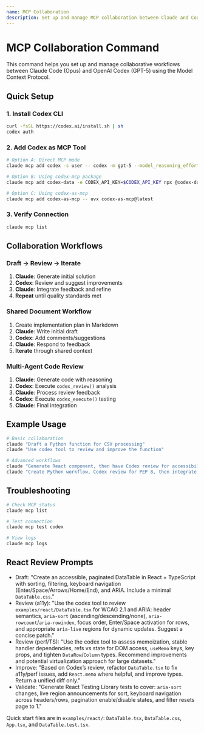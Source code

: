 ```yaml
---
name: MCP Collaboration
description: Set up and manage MCP collaboration between Claude and Codex
---
```


# MCP Collaboration Command

This command helps you set up and manage collaborative workflows between Claude Code (Opus) and OpenAI Codex (GPT-5) using the Model Context Protocol.

## Quick Setup

### 1. Install Codex CLI
```bash
curl -fsSL https://codex.ai/install.sh | sh
codex auth
```

### 2. Add Codex as MCP Tool
```bash
# Option A: Direct MCP mode
claude mcp add codex -s user -- codex -m gpt-5 --model_reasoning_effort=high mcp

# Option B: Using codex-mcp package
claude mcp add codex-data -e CODEX_API_KEY=$CODEX_API_KEY npx @codex-data/codex-mcp claude

# Option C: Using codex-as-mcp
claude mcp add codex-as-mcp -- uvx codex-as-mcp@latest
```

### 3. Verify Connection
```bash
claude mcp list
```

## Collaboration Workflows

### Draft → Review → Iterate
1. **Claude**: Generate initial solution
2. **Codex**: Review and suggest improvements  
3. **Claude**: Integrate feedback and refine
4. **Repeat** until quality standards met

### Shared Document Workflow
1. Create implementation plan in Markdown
2. **Claude**: Write initial draft
3. **Codex**: Add comments/suggestions
4. **Claude**: Respond to feedback
5. **Iterate** through shared context

### Multi-Agent Code Review
1. **Claude**: Generate code with reasoning
2. **Codex**: Execute `codex_review()` analysis
3. **Claude**: Process review feedback
4. **Codex**: Execute `codex_execute()` testing
5. **Claude**: Final integration

## Example Usage

```bash
# Basic collaboration
claude "Draft a Python function for CSV processing"
claude "Use codex tool to review and improve the function"

# Advanced workflows
claude "Generate React component, then have Codex review for accessibility"
claude "Create Python workflow, Codex review for PEP 8, then integrate feedback"
```

## Troubleshooting

```bash
# Check MCP status
claude mcp list

# Test connection
claude mcp test codex

# View logs
claude mcp logs
```

## React Review Prompts

- Draft: "Create an accessible, paginated DataTable in React + TypeScript with sorting, filtering, keyboard navigation (Enter/Space/Arrows/Home/End), and ARIA. Include a minimal `DataTable.css`."
- Review (a11y): "Use the codex tool to review `examples/react/DataTable.tsx` for WCAG 2.1 and ARIA: header semantics, `aria-sort` (ascending/descending/none), `aria-rowcount`/`aria-rowindex`, focus order, Enter/Space activation for rows, and appropriate `aria-live` regions for dynamic updates. Suggest a concise patch."
- Review (perf/TS): "Use the codex tool to assess memoization, stable handler dependencies, refs vs state for DOM access, `useMemo` keys, key props, and tighten `DataRow`/`Column` types. Recommend improvements and potential virtualization approach for large datasets."
- Improve: "Based on Codex’s review, refactor `DataTable.tsx` to fix a11y/perf issues, add `React.memo` where helpful, and improve types. Return a unified diff only."
- Validate: "Generate React Testing Library tests to cover: `aria-sort` changes, live region announcements for sort, keyboard navigation across headers/rows, pagination enable/disable states, and filter resets page to 1."

Quick start files are in `examples/react/`: `DataTable.tsx`, `DataTable.css`, `App.tsx`, and `DataTable.test.tsx`.
